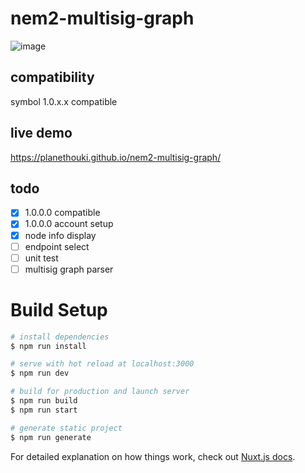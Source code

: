 # nem2-multisig-graph

![image](https://user-images.githubusercontent.com/26595148/72197624-b8cd6b00-3466-11ea-9521-ab485523dbd9.png)

## compatibility

symbol 1.0.x.x compatible

## live demo

https://planethouki.github.io/nem2-multisig-graph/

## todo

- [x] 1.0.0.0 compatible
- [x] 1.0.0.0 account setup
- [x] node info display
- [ ] endpoint select
- [ ] unit test
- [ ] multisig graph parser

# Build Setup

``` bash
# install dependencies
$ npm run install

# serve with hot reload at localhost:3000
$ npm run dev

# build for production and launch server
$ npm run build
$ npm run start

# generate static project
$ npm run generate
```

For detailed explanation on how things work, check out [Nuxt.js docs](https://nuxtjs.org).
